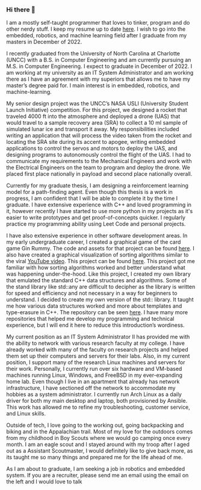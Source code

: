 ### Hi there 👋

I am a mostly self-taught programmer that loves to tinker, program and do other nerdy stuff. I keep my resume up to date [here](https://github.com/aryan-gupta/CurriculumVitae-Resume/blob/master/Resume.pdf). I wish to go into the embedded, robotics, and machine learning field after I graduate from my masters in December of 2022.


I recently graduated from the University of North Carolina at Charlotte (UNCC) with a B.S. in Computer Engineering and am currently pursuing an M.S. in Computer Engineering. I expect to graduate in December of 2022. I am working at my university as an IT System Administrator and am working there as I have an agreement with my superiors that allows me to have my master’s degree paid for. I main interest is in embedded, robotics, and machine-learning.


My senior design project was the UNCC’s NASA USLI (University Student Launch Initiative) competition. For this project, we designed a rocket that traveled 4000 ft into the atmosphere and deployed a drone (UAS) that would travel to a sample recovery area (SRA) to collect a 10 ml sample of simulated lunar ice and transport it away. My responsibilities included writing an application that will process the video taken from the rocket and locating the SRA site during its accent to apogee, writing embedded applications to control the servos and motors to deploy the UAS, and designing programs to autonomously control the flight of the UAS. I had to communicate my requirements to the Mechanical Engineers and work with the Electrical Engineers on the team to program and deploy the drone. We placed first place nationally in payload and second place nationally overall.


Currently for my graduate thesis, I am designing a reinforcement learning model for a path-finding agent. Even though this thesis is a work in progress, I am confident that I will be able to complete it by the time I graduate. I have extensive experience with C++ and loved programming in it, however recently I have started to use more python in my projects as it's easier to write prototypes and get proof-of-concepts quicker. I regularly practice my programming ability using Leet Code and personal projects. 

I have also extensive experience in other software development areas. In my early undergraduate career, I created a graphical game of the card game Gin Rummy. The code and assets for that project can be found [here](https://github.com/aryan-gupta/ginrummy). I also have created a graphical visualization of sorting algorithms similar to the viral [YouTube video](https://youtu.be/kPRA0W1kECg). This project can be found [here](https://github.com/aryan-gupta/VisualSorting). This project got me familiar with how sorting algorithms worked and better understand what was happening under-the-hood. Like this project, I created my own library that emulated the standard C++ data structures and algorithms. Some of the stand library like std::any are difficult to decipher as the library is written for speed and efficiency and not necessary in a way for beginners to understand. I decided to create my own version of the std:: library. It taught me how various data structures worked and more about templates and type-erasure in C++. The repository can be seen [here](https://github.com/aryan-gupta/libari). I have many more repositories that helped me develop my programming and technical experience, but I will end it here to reduce this introduction’s wordiness.


My current position as an IT System Administrator II has provided me with the ability to network with various research faculty at my college. I have already worked with many of the faculty on research projects and helped them set up their computers and servers for their labs. Also, in my current position, I support many of the research Linux machines and servers for their work. Personally, I currently run over six hardware and VM-based machines running Linux, Windows, and FreeBSD in my ever-expanding home lab. Even though I live in an apartment that already has network infrastructure, I have sectioned off the network to accommodate my hobbies as a system administrator. I currently run Arch Linux as a daily driver for both my main desktop and laptop, both provisioned by Ansible. This work has allowed me to refine my troubleshooting, customer service, and Linux skills.

Outside of tech, I love going to the working out, going backpacking and biking and in the Appalachian trail. Most of my love for the outdoors comes from my childhood in Boy Scouts where we would go camping once every month. I am an eagle scout and I stayed around with my troop after I aged out as a Assistant Scoutmaster, I would definitely like to give back more, as its taught me so many things and prepared me for the life ahead of me.

As I am about to graduate, I am seeking a job in robotics and embedded system. If you are a recruiter, please send me an email using the email on the left and I would love to talk


<!--
I am a mostly self taught programmer that loves to tinker, program and do other nerdy stuff.

If you are a recruiter. My resume is linked [here](https://github.com/aryan-gupta/CurriculumVitae-Resume/blob/master/Resume.pdf).

I am currently doing my thesis in robotics, path finding with a layer of machine learning. I hope to graduate in December of 2022

<!--
**aryan-gupta/aryan-gupta** is a ✨ _special_ ✨ repository because its `README.md` (this file) appears on your GitHub profile.

Here are some ideas to get you started:

- 🔭 I’m currently working on ...
- 🌱 I’m currently learning ...
- 👯 I’m looking to collaborate on ...
- 🤔 I’m looking for help with ...
- 💬 Ask me about ...
- 📫 How to reach me: ...
- 😄 Pronouns: ...
- ⚡ Fun fact: ...
-->
